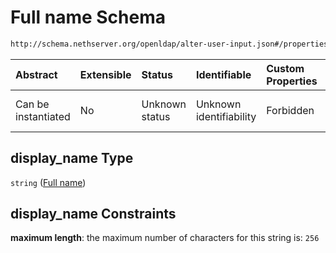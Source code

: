 # Full name Schema

```txt
http://schema.nethserver.org/openldap/alter-user-input.json#/properties/display_name
```



| Abstract            | Extensible | Status         | Identifiable            | Custom Properties | Additional Properties | Access Restrictions | Defined In                                                                       |
| :------------------ | :--------- | :------------- | :---------------------- | :---------------- | :-------------------- | :------------------ | :------------------------------------------------------------------------------- |
| Can be instantiated | No         | Unknown status | Unknown identifiability | Forbidden         | Allowed               | none                | [alter-user-input.json\*](openldap/alter-user-input.json "open original schema") |

## display\_name Type

`string` ([Full name](alter-user-input-properties-full-name.md))

## display\_name Constraints

**maximum length**: the maximum number of characters for this string is: `256`
